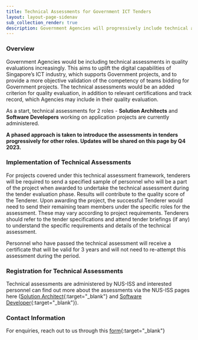 ```yaml
---
title: Technical Assessments for Government ICT Tenders
layout: layout-page-sidenav
sub_collection_render: true
description: Government Agencies will progressively include technical assessments in quality evaluations of tenderers bidding for Government ICT projects.
---
```


### Overview

Government Agencies would be including technical assessments in quality evaluations increasingly. This aims to uplift the digital capabilities of Singapore’s ICT industry, which supports Government projects, and to provide a more objective validation of the competency of teams bidding for Government projects. The technical assessments would be an added criterion for quality evaluation, in addition to relevant certifications and track record, which Agencies may include in their quality evaluation.

As a start, technical assessments for 2 roles - **Solution Architects** and **Software Developers** working on application projects are currently administered.

**A phased approach is taken to introduce the assessments in tenders progressively for other roles. Updates will be shared on this page by Q4 2023.**

### Implementation of Technical Assessments

For projects covered under this technical assessment framework, tenderers will be required to send a specified sample of personnel who will be a part of the project when awarded to undertake the technical assessment during the tender evaluation phase. Results will contribute to the quality score of the Tenderer. Upon awarding the project, the successful Tenderer would need to send their remaining team members under the specific roles for the assessment. These may vary according to project requirements. Tenderers should refer to the tender specifications and attend tender briefings (if any) to understand the specific requirements and details of the technical assessment.

Personnel who have passed the technical assessment will receive a certificate that will be valid for 3 years and will not need to re-attempt this assessment during the period.

### Registration for Technical Assessments

Technical assessments are administered by NUS-ISS and interested personnel can find out more about the assessments via the NUS-ISS pages here ([Solution Architect](https://www.iss.nus.edu.sg/executive-education/course/detail/ict-assessment-certification-for-solution-architect-/software-systems){:target="_blank"} and [Software Developer](https://www.iss.nus.edu.sg/executive-education/course/detail/ict--assessment-certification-for-software-developer){:target="_blank"}).

### Contact Information

For enquiries, reach out to us through this [form](https://form.gov.sg/#!/62280856ba91100012050933){:target="_blank"}
